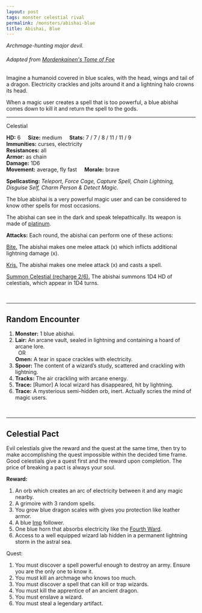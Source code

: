 ```yaml
---
layout: post
tags: monster celestial rival
permalink: /monsters/abishai-blue
title: Abishai, Blue
---
```


*Archmage-hunting major devil.*

###### Adapted from [Mordenkainen's Tome of Foe](https://5e.tools/book.html#mtf)

Imagine a humanoid covered in blue scales, with the head, wings and tail of a dragon. Electricity crackles and jolts around it and a lightning halo crowns its head. 

When a magic user creates a spell that is too powerful, a blue abishai comes down to kill it and return the spell to the gods.

---

Celestial

**HD:** 6  &nbsp; &nbsp;  **Size:** medium &nbsp; &nbsp; **Stats:** 7 / 7 / 8 / 11 / 11 / 9  <br>
**Immunities:** curses, electricity <br>
**Resistances:** all <br>
**Armor:** as chain <br>
**Damage:** 1D6 <br>
**Movement:** average, fly fast &nbsp; &nbsp; **Morale:** brave <br>

**Spellcasting:** *Teleport, Force Cage, Capture Spell, Chain Lightning, Disguise Self, Charm Person & Detect Magic.*

The blue abishai is a very powerful magic user and can be considered to know other spells for most occasions.

The abishai can see in the dark and speak telepathically. Its weapon is made of [platinum](https://saltygoo.github.io/2020/11/10/extra-rules#rare-metals). 

**Attacks:** Each round, the abishai can perform one of these actions:

<ins>Bite.</ins> The abishai makes one melee attack (x) which inflicts additional lightning damage (x).

<ins>Kris.</ins> The abishai makes one melee attack (x) and casts a spell.

<ins>Summon Celestial (recharge 2/6).</ins> The abishai summons 1D4 HD of celestials, which appear in 1D4 turns.

<br>

---

## Random Encounter

1. **Monster:** 1 blue abishai.
1. **Lair:** An arcane vault, sealed in lightning and containing a hoard of arcane lore. <br>	&nbsp; OR <br>	**Omen:** A tear in space crackles with electricity.
1. **Spoor:** The content of a wizard’s study, scattered and crackling with lightning.
1. **Tracks:** The air crackling with arcane energy.
1. **Trace:**  [Rumor] A local wizard has disappeared, hit by lightning.
1. **Trace:** A mysterious semi-hidden orb, inert. Actually scries the mind of magic users.

<br>

---

## Celestial Pact

Evil celestials give the reward and the quest at the same time, then try to make accomplishing the quest impossible within the decided time frame. Good celestials give a quest first and the reward upon completion. The price of breaking a pact is always your soul. 

**Reward:**

1. An orb which creates an arc of electricity between it and any magic nearby.
1. A grimoire with 3 random spells.
1. You grow blue dragon scales with gives you protection like leather armor.
1. A blue [Imp](/imp) follower.
1. One blue horn that absorbs electricity like the [Fourth Ward](https://saltygoo.github.io/2020/11/13/the-ten-wards/).
1. Access to a well equipped wizard lab hidden in a permanent lightning storm in the astral sea.

Quest:

1. You must discover a spell powerful enough to destroy an army. Ensure you are the only one to know it.
1. You must kill an archmage who knows too much.
1. You must discover a spell that can kill or trap wizards.
1. You must kill the apprentice of an ancient dragon.
1. You must enslave a wizard.
1. You must steal a legendary artifact.
